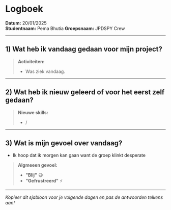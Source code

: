 # Logboek

**Datum:** 20/01/2025  
**Studentnaam:** Pema Bhutia
**Groepsnaam:** JPDSPY Crew

---

## 1) Wat heb ik vandaag gedaan voor mijn project?

> **Activiteiten:**
>
> - Was ziek vandaag.

---

## 2) Wat heb ik nieuw geleerd of voor het eerst zelf gedaan?

> **Nieuwe skills:**
>
> - /

---

## 3) Wat is mijn gevoel over vandaag?

- Ik hoop dat ik morgen kan gaan want de groep klinkt desperate

> **Algmeeen gevoel:**
>
> - **"Blij"** :smiley:
> - **"Gefrustreerd"** :zap:

---

_Kopieer dit sjabloon voor je volgende dagen en pas de antwoorden telkens aan!_
